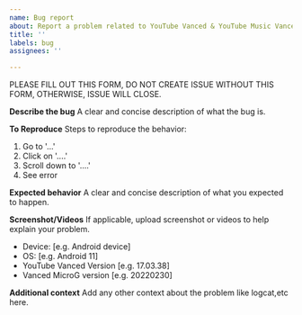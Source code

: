```yaml
---
name: Bug report
about: Report a problem related to YouTube Vanced & YouTube Music Vanced
title: ''
labels: bug
assignees: ''

---
```


PLEASE FILL OUT THIS FORM, DO NOT CREATE ISSUE WITHOUT THIS FORM, OTHERWISE, ISSUE WILL CLOSE. 

**Describe the bug**
A clear and concise description of what the bug is.

**To Reproduce**
Steps to reproduce the behavior:
1. Go to '...'
2. Click on '....'
3. Scroll down to '....'
4. See error

**Expected behavior**
A clear and concise description of what you expected to happen.

**Screenshot/Videos**
If applicable, upload screenshot or videos to help explain your problem.

 - Device: [e.g. Android device]
 - OS: [e.g. Android 11]
 - YouTube Vanced Version [e.g. 17.03.38]
- Vanced MicroG version [e.g. 20220230]

**Additional context**
Add any other context about the problem like logcat,etc here.
